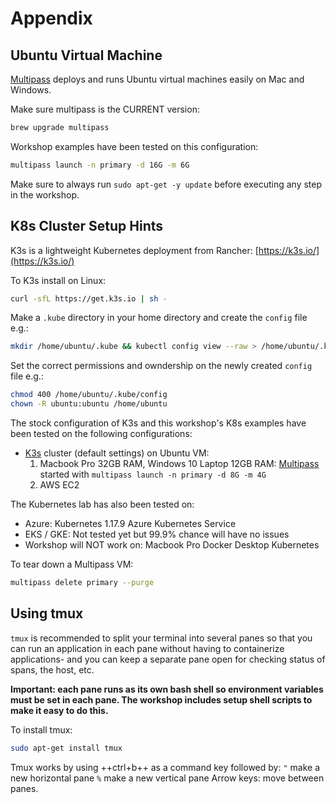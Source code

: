 # Appendix

## Ubuntu Virtual Machine  

[Multipass](http://multipass.run) deploys and runs Ubuntu virtual machines easily on Mac and Windows.  

Make sure multipass is the CURRENT version:

```bash
brew upgrade multipass
```

Workshop examples have been tested on this configuration:

```bash
multipass launch -n primary -d 16G -m 6G
```

Make sure to always run `sudo apt-get -y update` before executing any step in the workshop.

## K8s Cluster Setup Hints

K3s is a lightweight Kubernetes deployment from Rancher: [https://k3s.io/](https://k3s.io/)

To K3s install on Linux:

```bash
curl -sfL https://get.k3s.io | sh -
```

Make a `.kube` directory in your home directory and create the `config` file e.g.:

```bash
mkdir /home/ubuntu/.kube && kubectl config view --raw > /home/ubuntu/.kube/config
```

Set the correct permissions and owndership on the newly created `config` file e.g.:

```bash
chmod 400 /home/ubuntu/.kube/config
chown -R ubuntu:ubuntu /home/ubuntu
```

The stock configuration of K3s and this workshop's K8s examples have been tested on the following configurations:  

* [K3s](http://k3s.io) cluster (default settings) on Ubuntu VM:
  1. Macbook Pro 32GB RAM, Windows 10 Laptop 12GB RAM: [Multipass](http://multipass.run) started with `multipass launch -n primary -d 8G -m 4G`  
  2. AWS EC2
  
The Kubernetes lab has also been tested on:

* Azure: Kubernetes 1.17.9 Azure Kubernetes Service
* EKS / GKE: Not tested yet but 99.9% chance will have no issues  
* Workshop will NOT work on: Macbook Pro Docker Desktop Kubernetes

To tear down a Multipass VM:

```bash
multipass delete primary --purge
```

## Using tmux

`tmux` is recommended to split your terminal into several panes so that you can run an application in each pane without having to containerize applications- and you can keep a separate pane open for checking status of spans, the host, etc.

**Important: each pane runs as its own bash shell so environment variables must be set in each pane. The workshop includes setup shell scripts to make it easy to do this.**

To install tmux:

```bash
sudo apt-get install tmux
```

Tmux works by using ++ctrl+b++ as a command key followed by:
`"` make a new horizontal pane
`%` make a new vertical pane
Arrow keys: move between panes.

